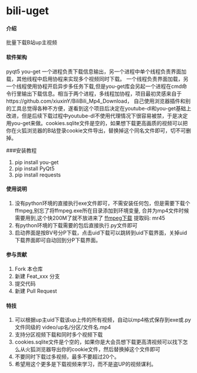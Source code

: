 # bili-uget

#### 介绍
批量下载B站up主视频

#### 软件架构
pyqt5
you-get
一个进程负责下载信息输出，另一个进程中单个线程负责界面加载，其他线程中启用协程来实现多个视频同时下载。
一个线程负责界面加载，另一个线程使用协程开启异步多任务下载,但是you-get库会另起一个进程在cmd命令行里输出下载信息。相当于两个进程，多线程加协程，项目最初灵感来自于https://github.com/xiuxinY/BiliBili_Mp4_Download，
自己使用浏览器插件和别的工具总觉得各种不方便，遂看到这个项目后决定在youtube-dl和you-get基础上改进，但是后续下载过程中youtube-dl不使用代理情况下很容易被禁，于是决定用you-get来做。cookies.sqlite文件是空的，如果想下载更高画质的视频可以把你在火狐浏览器的B站登录cookie文件导出，替换掉这个同名文件即可，切不可删掉。


###安装教程

1.  pip install you-get
2.  pip install PyQt5
3.  pip install requests

#### 使用说明

1.  没有python环境的直接执行exe文件即可，不需安装任何包，但是需要下载个ffmpeg,别忘了将ffmpeg.exe所在目录添加到环境变量,
    合并为mp4文件时候需要用到,这个快200M了就不放进来了   [ffmpeg下载](https://pan.baidu.com/s/1ZVWakNq27AnIt8ZvPk6sXw) 提取码: mr45 
2.  有python环境的下载需要的包后直接执行.py文件即可
3.   启动界面是按BV号分P下载，点击uid下载可以跳转到uid下载界面，关掉uid下载界面即可自动回到分P下载界面。

#### 参与贡献

1.  Fork 本仓库
2.  新建 Feat_xxx 分支
3.  提交代码
4.  新建 Pull Request


#### 特技

1.  可以根据up主uid下载该up上传的所有视频，自动以mp4格式保存到exe或.py文件同级的 video/up名/分区/文件名.mp4
2.  支持分区视频下载和同时多个视频下载
3.  cookies.sqlite文件是个空的，如果你是大会员想下载更高清视频可以找下怎么从火狐浏览器导出你的cookie文件，然后替换掉这个文件即可
4.  不要同时下载过多视频，最多不要超过20个。
5.  希望用这个更多是下载视频来学习，而不是盗UP的视频谋利。

